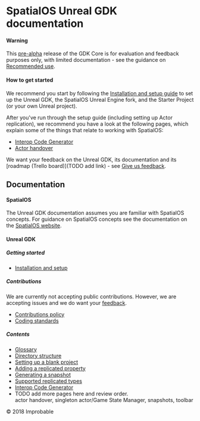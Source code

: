 # SpatialOS Unreal GDK documentation

#### Warning
This [pre-alpha](https://docs.improbable.io/reference/latest/shared/release-policy#maturity-stages) release of the GDK Core is for evaluation and feedback purposes only, with limited documentation - see the guidance on [Recommended use](../README.md#recommended-use).

#### How to get started
We recommend you start by following the [Installation and setup guide](setup-and-installing.md) to set up the Unreal GDK, the SpatialOS Unreal Engine fork, and the Starter Project (or your own Unreal project).

After you've run through the setup guide (including setting up Actor replication), we recommend you have a look at the following pages, which explain some of the things that relate to working with SpatialOS:

* [Interop Code Generator](content/interop.md)   
* [Actor handover](content/actor-handover.md)

We want your feedback on the Unreal GDK, its documentation and its [roadmap (Trello board)](TODO add link) - see [Give us feedback](../README.md#give-us-feedback).

## Documentation 

#### SpatialOS
The Unreal GDK documentation assumes you are familiar with SpatialOS concepts. For guidance on SpatialOS concepts see the documentation on the [SpatialOS website](https://docs.improbable.io/reference/latest/shared/concepts/spatialos).

#### Unreal GDK

##### Getting started
* [Installation and setup](setup-and-installing.md)

##### Contributions
We are currently not accepting public contributions. However, we are accepting issues and we do want your [feedback](../README.md#give-us-feedback).
* [Contributions policy](../.github/CONTRIBUTING.md)
* [Coding standards](contributions/unreal-gdk-coding-standards.md)

##### Contents
* [Glossary](content/glossary.md)
* [Directory structure](content/directory-structure.md)
* [Setting up a blank project](content/setting-up-a-blank-project.md)
* [Adding a replicated property](content/adding-a-replicated-property.md)
* [Generating a snapshot](content/generating-a-snapshot.md)
* [Supported replicated types](content/supported-replicated-types.md)
* [Interop Code Generator](content/interop.md)
* TODO add more pages here and review order. </br>
actor handover, singleton actor/Game State Manager, snapshots, toolbar

&copy; 2018 Improbable